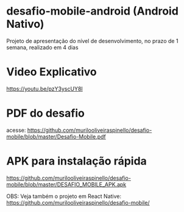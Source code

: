 # desafio-mobile-android (Android Nativo)
Projeto de apresentação do nível de desenvolvimento, no prazo de 1 semana, realizado em 4 dias

# Video Explicativo
https://youtu.be/pzY3yscUY8I

# PDF do desafio
acesse: https://github.com/murilooliveiraspinello/desafio-mobile/blob/master/Desafio-Mobile.pdf

# APK para instalação rápida
https://github.com/murilooliveiraspinello/desafio-mobile/blob/master/DESAFIO_MOBILE_APK.apk

OBS: Veja também o projeto em React Native: https://github.com/murilooliveiraspinello/desafio-mobile/
